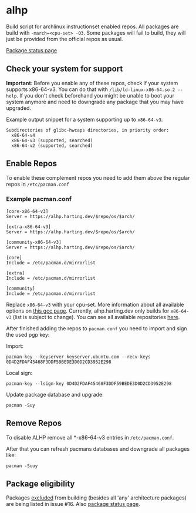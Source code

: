 # alhp

Build script for archlinux instructionset enabled repos. All packages are build with `-march=<cpu-set> -O3`. Some
packages will fail to build, they will just be provided from the official repos as usual.

[Package status page](https://alhp.anonfunc.dev/packages.html)

## Check your system for support

**Important**: Before you enable any of these repos, check if your system supports x86-64-v3. You can do that
with `/lib/ld-linux-x86-64.so.2 --help`. If you don't check beforehand you might be unable to boot your system anymore
and need to downgrade any package that you may have upgraded.

Example output snippet for a system supporting up to `x86-64-v3`:

```
Subdirectories of glibc-hwcaps directories, in priority order:
  x86-64-v4
  x86-64-v3 (supported, searched)
  x86-64-v2 (supported, searched)
```

## Enable Repos

To enable these complement repos you need to add them above the regular repos in `/etc/pacman.conf`

### Example pacman.conf

```editorconfig
[core-x86-64-v3]
Server = https://alhp.harting.dev/$repo/os/$arch/

[extra-x86-64-v3]
Server = https://alhp.harting.dev/$repo/os/$arch/

[community-x86-64-v3]
Server = https://alhp.harting.dev/$repo/os/$arch/

[core]
Include = /etc/pacman.d/mirrorlist

[extra]
Include = /etc/pacman.d/mirrorlist

[community]
Include = /etc/pacman.d/mirrorlist
```

Replace `x86-64-v3` with your cpu-set. More information about all available options on [this gcc page](https://gcc.gnu.org/onlinedocs/gcc/x86-Options.html).
Currently, alhp.harting.dev only builds for `x86-64-v3` (list is subject to change).
You can see all available repositories [here](https://alhp.harting.dev/). 

After finished adding the repos to `pacman.conf` you need to import and sign the used pgp key:

Import:
```
pacman-key --keyserver keyserver.ubuntu.com --recv-keys 0D4D2FDAF45468F3DDF59BEDE3D0D2CD3952E298
```

Local sign:

```
pacman-key --lsign-key 0D4D2FDAF45468F3DDF59BEDE3D0D2CD3952E298
```

Update package database and upgrade:

```
pacman -Suy
```

## Remove Repos

To disable ALHP remove all *-x86-64-v3 entries in `/etc/pacman.conf`.

After that you can refresh pacmans databases and downgrade all packages like:

```
pacman -Suuy
```

## Package eligibility

Packages [excluded](https://www.reddit.com/r/archlinux/comments/oflged/alhp_archlinux_recompiled_for_x8664v3_experimental/h4fkinu?utm_source=share&utm_medium=web2x&context=3)
from building (besides all 'any' architecture packages) are being listed in issue #16.
Also [package status page](https://alhp.anonfunc.dev/packages.html).
